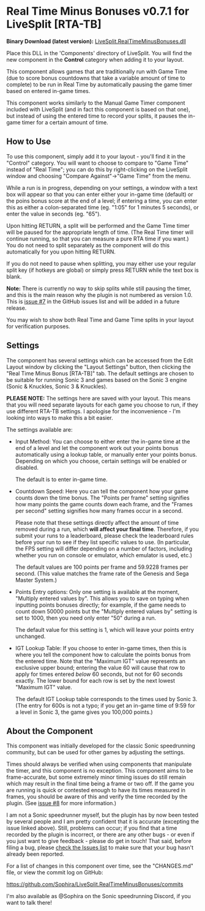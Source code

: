 Real Time Minus Bonuses v0.7.1 for LiveSplit [RTA-TB]
=====================================================

**Binary Download (latest version):** [LiveSplit.RealTimeMinusBonuses.dll](https://github.com/Sophira/LiveSplit.RealTimeMinusBonuses/raw/master/Components/LiveSplit.RealTimeMinusBonuses.dll)

Place this DLL in the 'Components' directory of LiveSplit. You will find the new
component in the **Control** category when adding it to your layout.

This component allows games that are traditionally run with Game Time (due to
score bonus countdowns that take a variable amount of time to complete) to be
run in Real Time by automatically pausing the game timer based on entered
in-game times.

This component works similarly to the Manual Game Timer component included with
LiveSplit (and in fact this component is based on that one), but instead of
using the entered time to record your splits, it pauses the in-game timer for a
certain amount of time.

How to Use
----------

To use this component, simply add it to your layout - you'll find it in the
"Control" category. You will want to choose to compare to "Game Time" instead of
"Real Time"; you can do this by right-clicking on the LiveSplit window and
choosing "Compare Against"->"Game Time" from the menu.

While a run is in progress, depending on your settings, a window with a text box
will appear so that you can enter either your in-game time (default) or the
poins bonus score at the end of a level; if entering a time, you can enter this
as either a colon-separated time (eg. "1:05" for 1 minutes 5 seconds), or enter
the value in seconds (eg. "65").

Upon hitting RETURN, a split will be performed and the Game Time timer will be
paused for the appropriate length of time. (The Real Time timer will continue
running, so that you can measure a pure RTA time if you want.) You do not need
to split separately as the component will do this automatically for you upon
hitting RETURN.

If you do not need to pause when splitting, you may either use your regular
split key (if hotkeys are global) or simply press RETURN while the text box is
blank.

**Note:** There is currently no way to skip splits while still pausing the
  timer, and this is the main reason why the plugin is not numbered as version
  1.0. This is [issue #7](https://github.com/Sophira/LiveSplit.RealTimeMinusBonuses/issues/7)
  in the GitHub issues list and will be added in a future release.

You may wish to show both Real Time and Game Time splits in your layout for
verification purposes.

Settings
--------

The component has several settings which can be accessed from the Edit Layout
window by clicking the "Layout Settings" button, then clicking the "Real Time
Minus Bonus [RTA-TB]" tab. The default settings are chosen to be suitable for
running Sonic 3 and games based on the Sonic 3 engine (Sonic & Knuckles, Sonic 3
& Knuckles).

**PLEASE NOTE:** The settings here are saved with your layout. This means that
  you will need separate layouts for each game you choose to run, if they use
  different RTA-TB settings. I apologise for the inconvenience - I'm looking
  into ways to make this a bit easier.

The settings available are:

* Input Method: You can choose to either enter the in-game time at the end of a
   level and let the component work out your points bonus automatically using a
   lookup table, or manually enter your points bonus. Depending on which you
   choose, certain settings will be enabled or disabled.

   The default is to enter in-game time.

* Countdown Speed: Here you can tell the component how your game counts down the
   time bonus. The "Points per frame" setting signifies how many points the game
   counts down each frame, and the "Frames per second" setting signifies how
   many frames occur in a second.

   Please note that these settings directly affect the amount of time removed
   during a run, which **will affect your final time**. Therefore, if you submit
   your runs to a leaderboard, please check the leaderboard rules before your
   run to see if they list specific values to use. (In particular, the FPS
   setting will differ depending on a number of factors, including whether you
   run on console or emulator, which emulator is used, etc.)

   The default values are 100 points per frame and 59.9228 frames per second.
   (This value matches the frame rate of the Genesis and Sega Master System.)

* Points Entry options: Only one setting is available at the moment, "Multiply
   entered values by". This allows you to save on typing when inputting points
   bonuses directly; for example, if the game needs to count down 50000 points
   but the "Multiply entered values by" setting is set to 1000, then you need
   only enter "50" during a run.

   The default value for this setting is 1, which will leave your points entry
   unchanged.

* IGT Lookup Table: If you choose to enter in-game times, then this is where you
   tell the component how to calculate the points bonus from the entered time.
   Note that the "Maximum IGT" value represents an exclusive upper bound;
   entering the value 60 will cause that row to apply for times entered *below*
   60 seconds, but not for 60 seconds exactly. The lower bound for each row is
   set by the next lowest "Maximum IGT" value.

   The default IGT Lookup table corresponds to the times used by Sonic 3. (The
   entry for 600s is not a typo; if you get an in-game time of 9:59 for a level
   in Sonic 3, the game gives you 100,000 points.)

About the Component
-------------------

This component was initially developed for the classic Sonic speedrunning
community, but can be used for other games by adjusting the settings.

Times should always be verified when using components that manipulate the timer,
and this component is no exception. This component aims to be frame-accurate,
but some extremely minor timing issues do still remain which may result in the
final time being a frame or two off. If the game you are running is quick or
contested enough to have its times measured in frames, you should be aware of
this and verify the time recorded by the plugin.
(See [issue #8](https://github.com/Sophira/LiveSplit.RealTimeMinusBonuses/issues/8)
for more information.)

I am not a Sonic speedrunner myself, but the plugin has by now been tested by
several people and I am pretty confident that it is accurate (excepting the
issue linked above). Still, problems can occur; if you find that a time recorded
by the plugin is incorrect, or there are any other bugs - or even if you just
want to give feedback - please do get in touch! That said, before filing a bug,
please [check the Issues list](https://github.com/Sophira/LiveSplit.RealTimeMinusBonuses/issues)
to make sure that your bug hasn't already been reported.

For a list of changes in this component over time, see the "CHANGES.md" file, or
view the commit log on GitHub:

https://github.com/Sophira/LiveSplit.RealTimeMinusBonuses/commits

I'm also available as @Sophira on the Sonic speedrunning Discord, if you want to
talk there!
